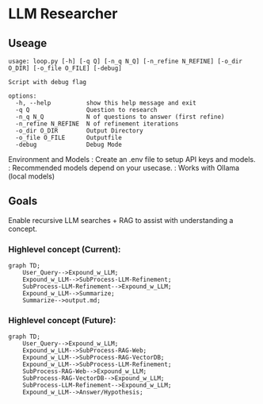 # LLM Researcher 

## Useage 

```
usage: loop.py [-h] [-q Q] [-n_q N_Q] [-n_refine N_REFINE] [-o_dir O_DIR] [-o_file O_FILE] [-debug]

Script with debug flag

options:
  -h, --help          show this help message and exit
  -q Q                Question to research
  -n_q N_Q            N of questions to answer (first refine)
  -n_refine N_REFINE  N of refinement iterations
  -o_dir O_DIR        Output Directory
  -o_file O_FILE      Outputfile
  -debug              Debug Mode
```

Environment and Models 
:   Create an .env file to setup API keys and models. 
:   Recommended models depend on your usecase. 
:   Works with Ollama (local models)


## Goals 

Enable recursive LLM searches + RAG to assist with understanding a concept. 

### Highlevel concept (Current):

```mermaid
graph TD;
    User_Query-->Expound_w_LLM;
    Expound_w_LLM-->SubProcess-LLM-Refinement;
    SubProcess-LLM-Refinement-->Expound_w_LLM;
    Expound_w_LLM-->Summarize;
    Summarize-->output.md;
```



### Highlevel concept (Future):

```mermaid
graph TD;
    User_Query-->Expound_w_LLM;
    Expound_w_LLM-->SubProcess-RAG-Web;
    Expound_w_LLM-->SubProcess-RAG-VectorDB;
    Expound_w_LLM-->SubProcess-LLM-Refinement;
    SubProcess-RAG-Web-->Expound_w_LLM;
    SubProcess-RAG-VectorDB-->Expound_w_LLM;
    SubProcess-LLM-Refinement-->Expound_w_LLM;
    Expound_w_LLM-->Answer/Hypothesis; 
```


